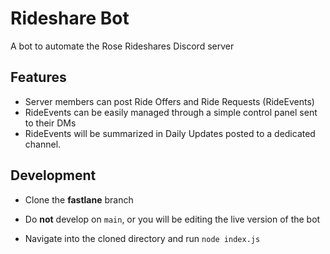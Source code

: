 # Rideshare Bot
A bot to automate the Rose Rideshares Discord server

## Features
* Server members can post Ride Offers and Ride Requests (RideEvents)
* RideEvents can be easily managed through a simple control panel sent to their DMs
* RideEvents will be summarized in Daily Updates posted to a dedicated channel.

## Development
* Clone the **fastlane** branch
- Do **not** develop on `main`, or you will be editing the live version of the bot
* Navigate into the cloned directory and run `node index.js`
